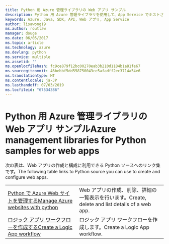 ```yaml
---
title: Python 用 Azure 管理ライブラリの Web アプリ サンプル
description: Python 用 Azure 管理ライブラリを使用して、App Service でホストされる Azure Web アプリの作成と更新を行うサンプル コードを入手しましょう。
keywords: Azure, Java, SDK, API, Web アプリ, App Service
author: lisawong19
ms.author: routlaw
manager: douge
ms.date: 06/05/2017
ms.topic: article
ms.technology: azure
ms.devlang: python
ms.service: multiple
ms.assetid: ''
ms.openlocfilehash: fc9ce879f12bc00270eab3b210d1184b1a81fe67
ms.sourcegitcommit: 46bebbf5dd558750043ce5afadff2ec3714a54e6
ms.translationtype: HT
ms.contentlocale: ja-JP
ms.lasthandoff: 07/03/2019
ms.locfileid: "67534386"
---
```

# <a name="azure-management-libraries-for-python-samples-for-web-apps"></a><span data-ttu-id="02660-104">Python 用 Azure 管理ライブラリの Web アプリ サンプル</span><span class="sxs-lookup"><span data-stu-id="02660-104">Azure management libraries for Python samples for web apps</span></span>

<span data-ttu-id="02660-105">次の表は、Web アプリの作成と構成に利用できる Python ソースへのリンク集です。</span><span class="sxs-lookup"><span data-stu-id="02660-105">The following table links to Python source you can use to create and configure web apps.</span></span> 

|||
|---|---|
| <span data-ttu-id="02660-106">[Python で Azure Web サイトを管理する][1]</span><span class="sxs-lookup"><span data-stu-id="02660-106">[Manage Azure websites with python][1]</span></span> | <span data-ttu-id="02660-107">Web アプリの作成、削除、詳細の一覧表示を行います。</span><span class="sxs-lookup"><span data-stu-id="02660-107">Create, delete and list details of a web app.</span></span> |
| <span data-ttu-id="02660-108">[ロジック アプリ ワークフローを作成する][2]</span><span class="sxs-lookup"><span data-stu-id="02660-108">[Create a Logic App workflow][2]</span></span> | <span data-ttu-id="02660-109">ロジック アプリ ワークフローを作成します。</span><span class="sxs-lookup"><span data-stu-id="02660-109">Create a Logic App workflow.</span></span> |

[1]: https://azure.microsoft.com/resources/samples/app-service-web-python-manage
[2]: python-sdk-azure-samples-logic-app-workflow.md


